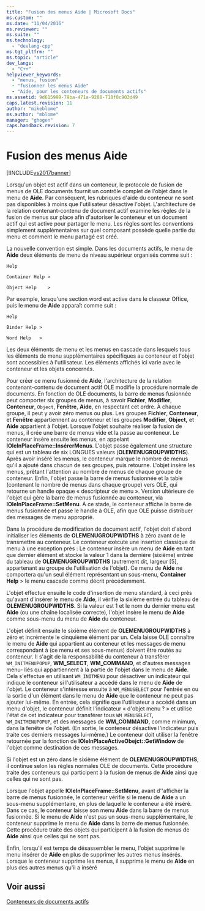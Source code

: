 ```yaml
---
title: "Fusion des menus Aide | Microsoft Docs"
ms.custom: ""
ms.date: "11/04/2016"
ms.reviewer: ""
ms.suite: ""
ms.technology: 
  - "devlang-cpp"
ms.tgt_pltfrm: ""
ms.topic: "article"
dev_langs: 
  - "C++"
helpviewer_keywords: 
  - "menus, fusion"
  - "fusionner les menus Aide"
  - "Aide, pour les conteneurs de documents actifs"
ms.assetid: 9d615999-79ba-471a-9288-718f0c903d49
caps.latest.revision: 11
author: "mikeblome"
ms.author: "mblome"
manager: "ghogen"
caps.handback.revision: 7
---
```

# Fusion des menus Aide
[!INCLUDE[vs2017banner](../assembler/inline/includes/vs2017banner.md)]

Lorsqu'un objet est actif dans un conteneur, le protocole de fusion de menus de OLE documents fournit un contrôle complet de l'objet dans le menu de **Aide**.  Par conséquent, les rubriques d'aide du conteneur ne sont pas disponibles à moins que l'utilisateur désactive l'objet.  L'architecture de la relation contenant\-contenu de document actif examine les règles de la fusion de menus sur place afin d'autoriser le conteneur et un document actif qui est active pour partager le menu.  Les règles sont les conventions simplement supplémentaires sur quel composant possède quelle partie du menu et comment le menu partagé est créé.  
  
 La nouvelle convention est simple.  Dans les documents actifs, le menu de **Aide** deux éléments de menu de niveau supérieur organisés comme suit :  
  
 `Help`  
  
 `Container Help >`  
  
 `Object Help    >`  
  
 Par exemple, lorsqu'une section word est active dans le classeur Office, puis le menu de **Aide** apparaît comme suit :  
  
 `Help`  
  
 `Binder Help >`  
  
 `Word Help   >`  
  
 Les deux éléments de menu et les menus en cascade dans lesquels tous les éléments de menu supplémentaires spécifiques au conteneur et l'objet sont accessibles à l'utilisateur.  Les éléments affichés ici varie avec le conteneur et les objets concernés.  
  
 Pour créer ce menu fusionné de **Aide**, l'architecture de la relation contenant\-contenu de document actif OLE modifie la procédure normale de documents.  En fonction de OLE documents, la barre de menus fusionnée peut comporter six groupes de menus, à savoir **Fichier**, **Modifier**, **Conteneur**, `Object`, **Fenêtre**, **Aide**, en respectant cet ordre.  À chaque groupe, il peut y avoir zéro menus ou plus.  Les groupes **Fichier**, **Conteneur**, et **Fenêtre** appartiennent au conteneur et les groupes **Modifier**, **Object,** et **Aide** appartient à l'objet.  Lorsque l'objet souhaite réaliser la fusion de menus, il crée une barre de menus vide et la passe au conteneur.  Le conteneur insère ensuite les menus, en appelant **IOleInPlaceFrame::InsérerMenus**.  L'objet passe également une structure qui est un tableau de six LONGUES valeurs \(**OLEMENUGROUPWIDTHS**\).  Après avoir inséré les menus, le conteneur marque le nombre de menus qu'il a ajouté dans chacun de ses groupes, puis retourne.  L'objet insère les menus, prêtant l'attention au nombre de menus de chaque groupe de conteneur.  Enfin, l'objet passe la barre de menus fusionnée et la table \(contenant le nombre de menus dans chaque groupe\) vers OLE, qui retourne un handle opaque « descripteur de menu ».  Version ultérieure de l'objet qui gère la barre de menus fusionnée au conteneur, via **IOleInPlaceFrame::SetMenu**.  À ce stade, le conteneur affiche la barre de menus fusionnée et passe le handle à OLE, afin que OLE puisse distribuer des messages de menu approprié.  
  
 Dans la procédure de modification de document actif, l'objet doit d'abord initialiser les éléments de **OLEMENUGROUPWIDTHS** à zéro avant de le transmettre au conteneur.  Le conteneur exécute une insertion classique de menu à une exception près : Le conteneur insère un menu de **Aide** en tant que dernier élément et stocke la valeur 1 dans la dernière \(sixième\) entrée du tableau de **OLEMENUGROUPWIDTHS** \(autrement dit, largeur \[5\], appartenant au groupe de l'utilisation de l'objet\).  Ce menu de **Aide** ne comportera qu'un seul élément représentant un sous\-menu, **Container Help** \> le menu cascade comme décrit précédemment.  
  
 L'objet effectue ensuite le code d'insertion de menu standard, à ceci près qu'avant d'insérer le menu de **Aide**, il vérifie la sixième entrée du tableau de **OLEMENUGROUPWIDTHS**.  Si la valeur est 1 et le nom du dernier menu est **Aide** \(ou une chaîne localisée correcte\), l'objet insère le menu de **Aide** comme sous\-menu du menu de **Aide** du conteneur.  
  
 L'objet définit ensuite le sixième élément de **OLEMENUGROUPWIDTHS** à zéro et incrémente le cinquième élément par un.  Cela laisse OLE connaître le menu de **Aide** qui appartient au conteneur et les messages de menu correspondant à \(ce menu et ses sous\-menus\) doivent être routés au conteneur.  Il s'agit de la responsabilité du conteneur à transférer `WM_INITMENUPOPUP`, **WM\_SELECT**, **WM\_COMMAND**, et d'autres messages menu\- liés qui appartiennent à la partie de l'objet dans le menu de **Aide**.  Cela s'effectue en utilisant `WM_INITMENU` pour désactiver un indicateur qui indique le conteneur si l'utilisateur a accédé dans le menu de **Aide** de l'objet.  Le conteneur s'intéresse ensuite à `WM_MENUSELECT` pour l'entrée en ou la sortie d'un élément dans le menu de **Aide** que le conteneur ne peut pas ajouter lui\-même.  En entrée, cela signifie que l'utilisateur a accédé dans un menu d'objet, le conteneur définit l'indicateur « d'objet menu ? » et utilise l'état de cet indicateur pour transférer tous `WM_MENUSELECT`, `WM_INITMENUPOPUP`, et des messages de **WM\_COMMAND**, comme minimum, dans la fenêtre de l'objet. \(En sortie, le conteneur désactive l'indicateur puis traite ces derniers messages lui\-même.\) Le conteneur doit utiliser la fenêtre retournée par la fonction de **IOleInPlaceActiveObejct::GetWindow** de l'objet comme destination de ces messages.  
  
 Si l'objet est un zéro dans le sixième élément de **OLEMENUGROUPWIDTHS**, il continue selon les règles normales OLE de documents.  Cette procédure traite des conteneurs qui participent à la fusion de menus de **Aide** ainsi que celles qui ne sont pas.  
  
 Lorsque l'objet appelle **IOleInPlaceFrame::SetMenu**, avant d''afficher la barre de menus fusionnée, le conteneur vérifie si le menu de **Aide** a un sous\-menu supplémentaire, en plus de laquelle le conteneur a été inséré.  Dans ce cas, le conteneur laisse son menu **Aide** dans la barre de menus fusionnée.  Si le menu de **Aide** n'est pas un sous\-menu supplémentaire, le conteneur supprime le menu de **Aide** dans la barre de menus fusionnée.  Cette procédure traite des objets qui participent à la fusion de menus de **Aide** ainsi que celles qui ne sont pas.  
  
 Enfin, lorsqu'il est temps de désassembler le menu, l'objet supprime le menu insérer de **Aide** en plus de supprimer les autres menus insérés.  Lorsque le conteneur supprime les menus, il supprime le menu de **Aide** en plus des autres menus qu'il a inséré  
  
## Voir aussi  
 [Conteneurs de documents actifs](../mfc/active-document-containers.md)